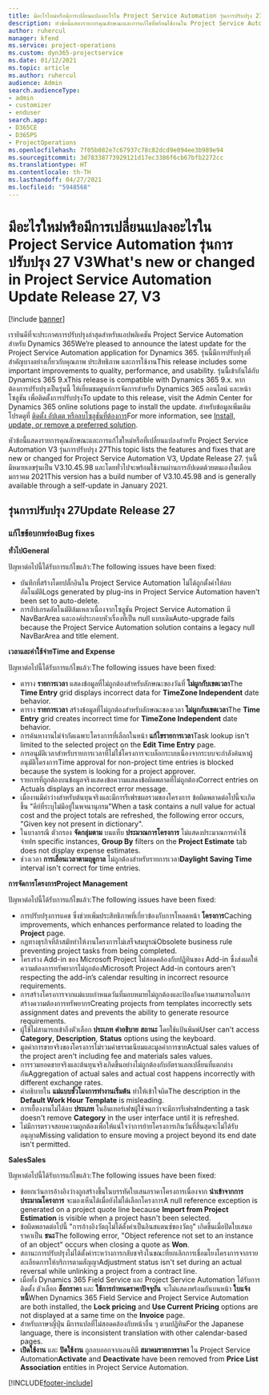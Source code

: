 ```yaml
---
title: มีอะไรใหม่หรือมีการเปลี่ยนแปลงอะไรใน Project Service Automation รุ่นการปรับปรุง 27 V3
description: หัวข้อนี้แสดงรายการคุณลักษณะและการแก้ไขที่พร้อมใช้งานใน Project Service Automation รุ่นการปรับปรุง 27 V3
author: ruhercul
manager: kfend
ms.service: project-operations
ms.custom: dyn365-projectservice
ms.date: 01/12/2021
ms.topic: article
ms.author: ruhercul
audience: Admin
search.audienceType:
- admin
- customizer
- enduser
search.app:
- D365CE
- D365PS
- ProjectOperations
ms.openlocfilehash: 7f05b082e7c67937c78c82dcd9e094ee3b989e94
ms.sourcegitcommit: 3d78338773929121d17ec3386f6cb67bfb2272cc
ms.translationtype: HT
ms.contentlocale: th-TH
ms.lasthandoff: 04/27/2021
ms.locfileid: "5948568"
---
```

# <a name="whats-new-or-changed-in-project-service-automation-update-release-27-v3"></a><span data-ttu-id="b091e-103">มีอะไรใหม่หรือมีการเปลี่ยนแปลงอะไรใน Project Service Automation รุ่นการปรับปรุง 27 V3</span><span class="sxs-lookup"><span data-stu-id="b091e-103">What's new or changed in Project Service Automation Update Release 27, V3</span></span>

[!include [banner](../includes/psa-now-project-operations.md)]

<span data-ttu-id="b091e-104">เรายินดีที่จะประกาศการปรับปรุงล่าสุดสำหรับแอปพลิเคชัน Project Service Automation สำหรับ Dynamics 365</span><span class="sxs-lookup"><span data-stu-id="b091e-104">We’re pleased to announce the latest update for the Project Service Automation application for Dynamics 365.</span></span> <span data-ttu-id="b091e-105">รุ่นนี้มีการปรับปรุงที่สำคัญบางอย่างเกี่ยวกับคุณภาพ ประสิทธิภาพ และการใช้งาน</span><span class="sxs-lookup"><span data-stu-id="b091e-105">This release includes some important improvements to quality, performance, and usability.</span></span> <span data-ttu-id="b091e-106">รุ่นนี้เข้ากันได้กับ Dynamics 365 9.x</span><span class="sxs-lookup"><span data-stu-id="b091e-106">This release is compatible with Dynamics 365 9.x.</span></span> <span data-ttu-id="b091e-107">หากต้องการปรับปรุงเป็นรุ่นนี้ ให้เยี่ยมชมศูนย์การจัดการสำหรับ Dynamics 365 ออนไลน์ และหน้าโซลูชัน เพื่อติดตั้งการปรับปรุง</span><span class="sxs-lookup"><span data-stu-id="b091e-107">To update to this release, visit the Admin Center for Dynamics 365 online solutions page to install the update.</span></span> <span data-ttu-id="b091e-108">สำหรับข้อมูลเพิ่มเติม โปรดดูที่ [ติดตั้ง อัปเดต หรือลบโซลูชันที่ต้องการ](/power-platform/admin/install-remove-preferred-solution)</span><span class="sxs-lookup"><span data-stu-id="b091e-108">For more information, see [Install, update, or remove a preferred solution](/power-platform/admin/install-remove-preferred-solution).</span></span>

<span data-ttu-id="b091e-109">หัวข้อนี้แสดงรายการคุณลักษณะและการแก้ไขใหม่หรือที่เปลี่ยนแปลงสำหรับ Project Service Automation V3 รุ่นการปรับปรุง 27</span><span class="sxs-lookup"><span data-stu-id="b091e-109">This topic lists the features and fixes that are new or changed for Project Service Automation V3, Update Release 27.</span></span> <span data-ttu-id="b091e-110">รุ่นนี้มีหมายเลขรุ่นเป็น V3.10.45.98 และโดยทั่วไปจะพร้อมใช้งานผ่านการอัปเดตด้วยตนเองในเดือนมกราคม 2021</span><span class="sxs-lookup"><span data-stu-id="b091e-110">This version has a build number of V3.10.45.98 and is generally available through a self-update in January 2021.</span></span>

## <a name="update-release-27"></a><span data-ttu-id="b091e-111">รุ่นการปรับปรุง 27</span><span class="sxs-lookup"><span data-stu-id="b091e-111">Update Release 27</span></span>

### <a name="bug-fixes"></a><span data-ttu-id="b091e-112">แก้ไขข้อบกพร่อง</span><span class="sxs-lookup"><span data-stu-id="b091e-112">Bug fixes</span></span>

<span data-ttu-id="b091e-113">**ทั่วไป**</span><span class="sxs-lookup"><span data-stu-id="b091e-113">**General**</span></span>

<span data-ttu-id="b091e-114">ปัญหาต่อไปนี้ได้รับการแก้ไขแล้ว:</span><span class="sxs-lookup"><span data-stu-id="b091e-114">The following issues have been fixed:</span></span>

- <span data-ttu-id="b091e-115">บันทึกที่สร้างโดยปลั๊กอินใน Project Service Automation ไม่ได้ถูกตั้งค่าให้ลบอัตโนมัติ</span><span class="sxs-lookup"><span data-stu-id="b091e-115">Logs generated by plug-ins in Project Service Automation haven't been set to auto-delete.</span></span>
- <span data-ttu-id="b091e-116">การอัปเกรดอัตโนมัติล้มเหลวเนื่องจากโซลูชัน Project Service Automation มี NavBarArea และองค์ประกอบหัวเรื่องที่เป็น null แบบเดิม</span><span class="sxs-lookup"><span data-stu-id="b091e-116">Auto-upgrade fails because the Project Service Automation solution contains a legacy null NavBarArea and title element.</span></span>

<span data-ttu-id="b091e-117">**เวลาและค่าใช้จ่าย**</span><span class="sxs-lookup"><span data-stu-id="b091e-117">**Time and Expense**</span></span>

<span data-ttu-id="b091e-118">ปัญหาต่อไปนี้ได้รับการแก้ไขแล้ว:</span><span class="sxs-lookup"><span data-stu-id="b091e-118">The following issues have been fixed:</span></span>

- <span data-ttu-id="b091e-119">ตาราง **รายการเวลา** แสดงข้อมูลที่ไม่ถูกต้องสำหรับลักษณะของวันที่ **ไม่ผูกกับเขตเวลา**</span><span class="sxs-lookup"><span data-stu-id="b091e-119">The **Time Entry** grid displays incorrect data for **TimeZone Independent** date behavior.</span></span>
- <span data-ttu-id="b091e-120">ตาราง **รายการเวลา** สร้างข้อมูลที่ไม่ถูกต้องสำหรับลักษณะของเวลา **ไม่ผูกกับเขตเวลา**</span><span class="sxs-lookup"><span data-stu-id="b091e-120">The **Time Entry** grid creates incorrect time for **TimeZone Independent** date behavior.</span></span>
- <span data-ttu-id="b091e-121">การค้นหางานไม่จำกัดเฉพาะโครงการที่เลือกในหน้า **แก้ไขรายการเวลา**</span><span class="sxs-lookup"><span data-stu-id="b091e-121">Task lookup isn't limited to the selected project on the **Edit Time Entry** page.</span></span>
- <span data-ttu-id="b091e-122">การอนุมัติเวลาสำหรับรายการเวลาที่ไม่ใช่โครงการจะบล็อกระบบเนื่องจากระบบจะกำลังค้นหาผู้อนุมัติโครงการ</span><span class="sxs-lookup"><span data-stu-id="b091e-122">Time approval for non-project time entries is blocked because the system is looking for a project approver.</span></span>
- <span data-ttu-id="b091e-123">รายการที่ถูกต้องบนข้อมูลจริงแสดงข้อความแสดงข้อผิดพลาดที่ไม่ถูกต้อง</span><span class="sxs-lookup"><span data-stu-id="b091e-123">Correct entries on Actuals displays an incorrect error message.</span></span>
- <span data-ttu-id="b091e-124">เมื่องานมีค่าว่างสำหรับต้นทุนจริงและมีการรีเฟรชผลรวมของโครงการ ข้อผิดพลาดต่อไปนี้จะเกิดขึ้น "คีย์ที่ระบุไม่มีอยู่ในพจนานุกรม"</span><span class="sxs-lookup"><span data-stu-id="b091e-124">When a task contains a null value for actual cost and the project totals are refreshed, the following error occurs, "Given key not present in dictionary".</span></span>
- <span data-ttu-id="b091e-125">ในบางกรณี ตัวกรอง **จัดกลุ่มตาม** บนแท็บ **ประมาณการโครงการ** ไม่แสดงประมาณการค่าใช้จ่าย</span><span class="sxs-lookup"><span data-stu-id="b091e-125">In specific instances, **Group By** filters on the **Project Estimate** tab does not display expense estimates.</span></span>
- <span data-ttu-id="b091e-126">ช่วงเวลา **การเลื่อนเวลาตามฤดูกาล** ไม่ถูกต้องสำหรับรายการเวลา</span><span class="sxs-lookup"><span data-stu-id="b091e-126">**Daylight Saving Time** interval isn't correct for time entries.</span></span>

<span data-ttu-id="b091e-127">**การจัดการโครงการ**</span><span class="sxs-lookup"><span data-stu-id="b091e-127">**Project Management**</span></span>

<span data-ttu-id="b091e-128">ปัญหาต่อไปนี้ได้รับการแก้ไขแล้ว:</span><span class="sxs-lookup"><span data-stu-id="b091e-128">The following issues have been fixed:</span></span>

- <span data-ttu-id="b091e-129">การปรับปรุงการแคช ซึ่งช่วยเพิ่มประสิทธิภาพที่เกี่ยวข้องกับการโหลดหน้า **โครงการ**</span><span class="sxs-lookup"><span data-stu-id="b091e-129">Caching improvements, which enhances performance related to loading the **Project** page.</span></span>
- <span data-ttu-id="b091e-130">กฎทางธุรกิจที่ล้าสมัยทำให้งานโครงการไม่เสร็จสมบูรณ์</span><span class="sxs-lookup"><span data-stu-id="b091e-130">Obsolete business rule preventing project tasks from being completed.</span></span>
- <span data-ttu-id="b091e-131">โครงร่าง Add-in ของ Microsoft Project ไม่สอดคล้องกับปฏิทินของ Add-in ซึ่งส่งผลให้ความต้องการทรัพยากรไม่ถูกต้อง</span><span class="sxs-lookup"><span data-stu-id="b091e-131">Microsoft Project Add-in contours aren't respecting the add-in’s calendar resulting in incorrect resource requirements.</span></span>
- <span data-ttu-id="b091e-132">การสร้างโครงการจากแม่แบบกำหนดวันที่มอบหมายไม่ถูกต้องและป้องกันความสามารถในการสร้างความต้องการทรัพยากร</span><span class="sxs-lookup"><span data-stu-id="b091e-132">Creating projects from templates incorrectly sets assignment dates and prevents the ability to generate resource requirements.</span></span>
- <span data-ttu-id="b091e-133">ผู้ใช้ไม่สามารถเข้าถึงตัวเลือก **ประเภท** **คำอธิบาย** **สถานะ** โดยใช้แป้นพิมพ์</span><span class="sxs-lookup"><span data-stu-id="b091e-133">User can't access **Category**, **Description**, **Status** options using the keyboard.</span></span>
- <span data-ttu-id="b091e-134">มูลค่าการขายจริงของโครงการไม่รวมค่าธรรมเนียมและมูลค่าการขาย</span><span class="sxs-lookup"><span data-stu-id="b091e-134">Actual sales values of the project aren't including fee and materials sales values.</span></span>
- <span data-ttu-id="b091e-135">การรวมยอดขายจริงและต้นทุนจริงเกิดขึ้นอย่างไม่ถูกต้องกับอัตราแลกเปลี่ยนที่แตกต่างกัน</span><span class="sxs-lookup"><span data-stu-id="b091e-135">Aggregation of actual sales and actual cost happens incorrectly with different exchange rates.</span></span>
- <span data-ttu-id="b091e-136">คำอธิบายใน **แม่แบบชั่วโมงการทำงานเริ่มต้น** ทำให้เข้าใจผิด</span><span class="sxs-lookup"><span data-stu-id="b091e-136">The description in the **Default Work Hour Template** is misleading.</span></span>
- <span data-ttu-id="b091e-137">การเยื้องงานไม่ได้ลบ **ประเภท** ในอินเทอร์เฟซผู้ใช้จนกว่าจะมีการรีเฟรช</span><span class="sxs-lookup"><span data-stu-id="b091e-137">Indenting a task doesn't remove **Category** in the user interface until it is refreshed.</span></span>
- <span data-ttu-id="b091e-138">ไม่มีการตรวจสอบความถูกต้องเพื่อให้แน่ใจว่าการย้ายโครงการเกินวันที่สิ้นสุดจะไม่ได้รับอนุญาต</span><span class="sxs-lookup"><span data-stu-id="b091e-138">Missing validation to ensure moving a project beyond its end date isn't permitted.</span></span>

<span data-ttu-id="b091e-139">**Sales**</span><span class="sxs-lookup"><span data-stu-id="b091e-139">**Sales**</span></span>

<span data-ttu-id="b091e-140">ปัญหาต่อไปนี้ได้รับการแก้ไขแล้ว:</span><span class="sxs-lookup"><span data-stu-id="b091e-140">The following issues have been fixed:</span></span>

- <span data-ttu-id="b091e-141">ข้อยกเว้นการอ้างอิงว่างถูกสร้างขึ้นในบรรทัดใบเสนอราคาโครงการเนื่องจาก **นำเข้าจากการประมาณโครงการ** จะมองเห็นได้เมื่อยังไม่ได้เลือกโครงการ</span><span class="sxs-lookup"><span data-stu-id="b091e-141">A null reference exception is generated on a project quote line because **Import from Project Estimation** is visible when a project hasn't been selected.</span></span>
- <span data-ttu-id="b091e-142">ข้อผิดพลาดต่อไปนี้ "การอ้างอิงวัตถุไม่ได้ตั้งค่าเป็นอินสแตนซ์ของวัตถุ" เกิดขึ้นเมื่อปิดใบเสนอราคาเป็น **ชนะ**</span><span class="sxs-lookup"><span data-stu-id="b091e-142">The following error, "Object reference not set to an instance of an object" occurs when closing a quote as **Won**.</span></span>
- <span data-ttu-id="b091e-143">สถานะการปรับปรุงไม่ได้ตั้งค่าระหว่างการกลับชจริงในขณะที่ยกเลิกการเชื่อมโยงโครงการจากรายละเอียดการให้บริการตามสัญญา</span><span class="sxs-lookup"><span data-stu-id="b091e-143">Adjustment status isn't set during an actual reversal while unlinking a project from a contract line.</span></span>
- <span data-ttu-id="b091e-144">เมื่อทั้ง Dynamics 365 Field Service และ Project Service Automation ได้รับการติดตั้ง ตัวเลือก **ล็อกราคา** และ **ใช้การกำหนดราคาปัจจุบัน** จะไม่แสดงพร้อมกันบนหน้า **ใบแจ้งหนี้**</span><span class="sxs-lookup"><span data-stu-id="b091e-144">When Dynamics 365 Field Service and Project Service Automation are both installed, the **Lock pricing** and **Use Current Pricing** options are not displayed at a same time on the **Invoice** page.</span></span>
- <span data-ttu-id="b091e-145">สำหรับภาษาญี่ปุ่น มีการแปลที่ไม่สอดคล้องกับหน้าอื่น ๆ ตามปฏิทิน</span><span class="sxs-lookup"><span data-stu-id="b091e-145">For the Japanese language, there is inconsistent translation with other calendar-based pages.</span></span>
- <span data-ttu-id="b091e-146">**เปิดใช้งาน** และ **ปิดใช้งาน** ถูกลบออกจากเอนทิตี **สมาคมรายการราคา** ใน Project Service Automation</span><span class="sxs-lookup"><span data-stu-id="b091e-146">**Activate** and **Deactivate** have been removed from **Price List Association** entities in Project Service Automation.</span></span>


[!INCLUDE[footer-include](../includes/footer-banner.md)]